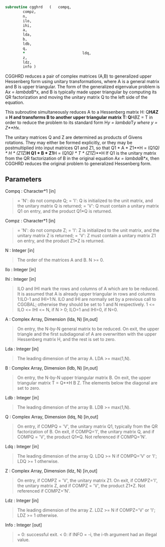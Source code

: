 ```fortran
subroutine cgghrd	(	compq,
		compz,
		n,
		ilo,
		ihi,
		a,
		lda,
		b,
		ldb,
		q,
		*                          ldq,
		z,
		ldz,
		info )
```

 CGGHRD reduces a pair of complex matrices (A,B) to generalized upper
 Hessenberg form using unitary transformations, where A is a
 general matrix and B is upper triangular.  The form of the generalized
 eigenvalue problem is
    A*x = lambda*B*x,
 and B is typically made upper triangular by computing its QR
 factorization and moving the unitary matrix Q to the left side
 of the equation.

 This subroutine simultaneously reduces A to a Hessenberg matrix H:
    Q**H*A*Z = H
 and transforms B to another upper triangular matrix T:
    Q**H*B*Z = T
 in order to reduce the problem to its standard form
    H*y = lambda*T*y
 where y = Z**H*x.

 The unitary matrices Q and Z are determined as products of Givens
 rotations.  They may either be formed explicitly, or they may be
 postmultiplied into input matrices Q1 and Z1, so that
      Q1 * A * Z1**H = (Q1*Q) * H * (Z1*Z)**H
      Q1 * B * Z1**H = (Q1*Q) * T * (Z1*Z)**H
 If Q1 is the unitary matrix from the QR factorization of B in the
 original equation A*x = lambda*B*x, then CGGHRD reduces the original
 problem to generalized Hessenberg form.

## Parameters
Compq : Character*1 [in]
> = 'N': do not compute Q;
> = 'I': Q is initialized to the unit matrix, and the
> unitary matrix Q is returned;
> = 'V': Q must contain a unitary matrix Q1 on entry,
> and the product Q1*Q is returned.

Compz : Character*1 [in]
> = 'N': do not compute Z;
> = 'I': Z is initialized to the unit matrix, and the
> unitary matrix Z is returned;
> = 'V': Z must contain a unitary matrix Z1 on entry,
> and the product Z1*Z is returned.

N : Integer [in]
> The order of the matrices A and B.  N >= 0.

Ilo : Integer [in]

Ihi : Integer [in]
> ILO and IHI mark the rows and columns of A which are to be
> reduced.  It is assumed that A is already upper triangular
> in rows and columns 1:ILO-1 and IHI+1:N.  ILO and IHI are
> normally set by a previous call to CGGBAL; otherwise they
> should be set to 1 and N respectively.
> 1 <= ILO <= IHI <= N, if N > 0; ILO=1 and IHI=0, if N=0.

A : Complex Array, Dimension (lda, N) [in,out]
> On entry, the N-by-N general matrix to be reduced.
> On exit, the upper triangle and the first subdiagonal of A
> are overwritten with the upper Hessenberg matrix H, and the
> rest is set to zero.

Lda : Integer [in]
> The leading dimension of the array A.  LDA >= max(1,N).

B : Complex Array, Dimension (ldb, N) [in,out]
> On entry, the N-by-N upper triangular matrix B.
> On exit, the upper triangular matrix T = Q**H B Z.  The
> elements below the diagonal are set to zero.

Ldb : Integer [in]
> The leading dimension of the array B.  LDB >= max(1,N).

Q : Complex Array, Dimension (ldq, N) [in,out]
> On entry, if COMPQ = 'V', the unitary matrix Q1, typically
> from the QR factorization of B.
> On exit, if COMPQ='I', the unitary matrix Q, and if
> COMPQ = 'V', the product Q1*Q.
> Not referenced if COMPQ='N'.

Ldq : Integer [in]
> The leading dimension of the array Q.
> LDQ >= N if COMPQ='V' or 'I'; LDQ >= 1 otherwise.

Z : Complex Array, Dimension (ldz, N) [in,out]
> On entry, if COMPZ = 'V', the unitary matrix Z1.
> On exit, if COMPZ='I', the unitary matrix Z, and if
> COMPZ = 'V', the product Z1*Z.
> Not referenced if COMPZ='N'.

Ldz : Integer [in]
> The leading dimension of the array Z.
> LDZ >= N if COMPZ='V' or 'I'; LDZ >= 1 otherwise.

Info : Integer [out]
> = 0:  successful exit.
> < 0:  if INFO = -i, the i-th argument had an illegal value.

